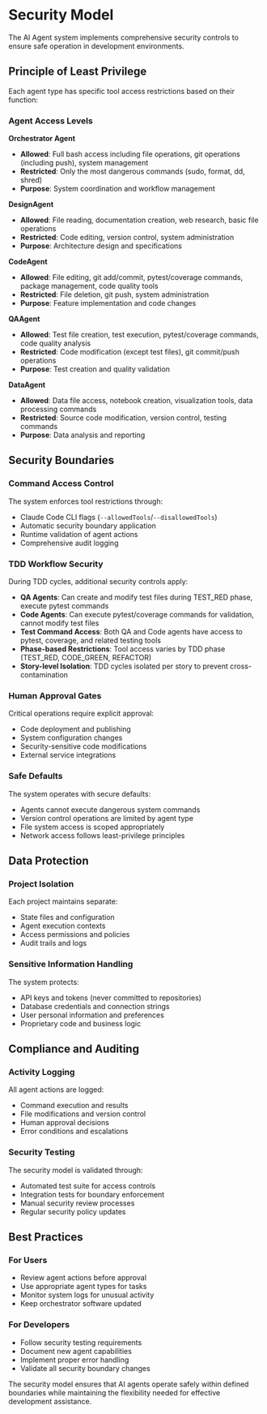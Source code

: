 # Security Model

The AI Agent system implements comprehensive security controls to ensure safe operation in development environments.

## Principle of Least Privilege

Each agent type has specific tool access restrictions based on their function:

### Agent Access Levels

**Orchestrator Agent**
- **Allowed**: Full bash access including file operations, git operations (including push), system management
- **Restricted**: Only the most dangerous commands (sudo, format, dd, shred)
- **Purpose**: System coordination and workflow management

**DesignAgent**
- **Allowed**: File reading, documentation creation, web research, basic file operations
- **Restricted**: Code editing, version control, system administration
- **Purpose**: Architecture design and specifications

**CodeAgent**
- **Allowed**: File editing, git add/commit, pytest/coverage commands, package management, code quality tools
- **Restricted**: File deletion, git push, system administration
- **Purpose**: Feature implementation and code changes

**QAAgent**
- **Allowed**: Test file creation, test execution, pytest/coverage commands, code quality analysis
- **Restricted**: Code modification (except test files), git commit/push operations
- **Purpose**: Test creation and quality validation

**DataAgent**
- **Allowed**: Data file access, notebook creation, visualization tools, data processing commands
- **Restricted**: Source code modification, version control, testing commands
- **Purpose**: Data analysis and reporting

## Security Boundaries

### Command Access Control
The system enforces tool restrictions through:
- Claude Code CLI flags (`--allowedTools`/`--disallowedTools`)
- Automatic security boundary application
- Runtime validation of agent actions
- Comprehensive audit logging

### TDD Workflow Security
During TDD cycles, additional security controls apply:
- **QA Agents**: Can create and modify test files during TEST_RED phase, execute pytest commands
- **Code Agents**: Can execute pytest/coverage commands for validation, cannot modify test files
- **Test Command Access**: Both QA and Code agents have access to pytest, coverage, and related testing tools
- **Phase-based Restrictions**: Tool access varies by TDD phase (TEST_RED, CODE_GREEN, REFACTOR)
- **Story-level Isolation**: TDD cycles isolated per story to prevent cross-contamination

### Human Approval Gates
Critical operations require explicit approval:
- Code deployment and publishing
- System configuration changes
- Security-sensitive code modifications
- External service integrations

### Safe Defaults
The system operates with secure defaults:
- Agents cannot execute dangerous system commands
- Version control operations are limited by agent type
- File system access is scoped appropriately
- Network access follows least-privilege principles

## Data Protection

### Project Isolation
Each project maintains separate:
- State files and configuration
- Agent execution contexts
- Access permissions and policies
- Audit trails and logs

### Sensitive Information Handling
The system protects:
- API keys and tokens (never committed to repositories)
- Database credentials and connection strings
- User personal information and preferences
- Proprietary code and business logic

## Compliance and Auditing

### Activity Logging
All agent actions are logged:
- Command execution and results
- File modifications and version control
- Human approval decisions
- Error conditions and escalations

### Security Testing
The security model is validated through:
- Automated test suite for access controls
- Integration tests for boundary enforcement
- Manual security review processes
- Regular security policy updates

## Best Practices

### For Users
- Review agent actions before approval
- Use appropriate agent types for tasks
- Monitor system logs for unusual activity
- Keep orchestrator software updated

### For Developers
- Follow security testing requirements
- Document new agent capabilities
- Implement proper error handling
- Validate all security boundary changes

The security model ensures that AI agents operate safely within defined boundaries while maintaining the flexibility needed for effective development assistance.